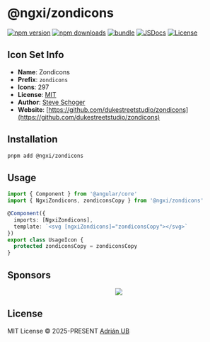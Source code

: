 # @ngxi/zondicons

[![npm version][npm-version-src]][npm-version-href]
[![npm downloads][npm-downloads-src]][npm-downloads-href]
[![bundle][bundle-src]][bundle-href]
[![JSDocs][jsdocs-src]][jsdocs-href]
[![License][license-src]][license-href]

## Icon Set Info

- **Name**: Zondicons
- **Prefix**: `zondicons`
- **Icons**: 297
- **License**: [MIT](https://github.com/dukestreetstudio/zondicons/blob/master/LICENSE)
- **Author**: [Steve Schoger](https://github.com/dukestreetstudio/zondicons)
- **Website**: [https://github.com/dukestreetstudio/zondicons](https://github.com/dukestreetstudio/zondicons)

## Installation

```sh
pnpm add @ngxi/zondicons
```

## Usage

```ts
import { Component } from '@angular/core'
import { NgxiZondicons, zondiconsCopy } from '@ngxi/zondicons'

@Component({
  imports: [NgxiZondicons],
  template: `<svg [ngxiZondicons]="zondiconsCopy"></svg>`
})
export class UsageIcon {
  protected zondiconsCopy = zondiconsCopy
}
```

## Sponsors

<p align="center">
  <a href="https://cdn.jsdelivr.net/gh/adrian-ub/static/sponsors.svg">
    <img src='https://cdn.jsdelivr.net/gh/adrian-ub/static/sponsors.svg'/>
  </a>
</p>

## License

MIT License © 2025-PRESENT [Adrián UB](https://github.com/adrian-ub)

<!-- Badges -->

[npm-version-src]: https://img.shields.io/npm/v/@ngxi/zondicons?style=flat&colorA=080f12&colorB=1fa669
[npm-version-href]: https://npmjs.com/package/@ngxi/zondicons
[npm-downloads-src]: https://img.shields.io/npm/dm/@ngxi/zondicons?style=flat&colorA=080f12&colorB=1fa669
[npm-downloads-href]: https://npmjs.com/package/@ngxi/zondicons
[bundle-src]: https://img.shields.io/bundlephobia/minzip/@ngxi/zondicons?style=flat&colorA=080f12&colorB=1fa669&label=minzip
[bundle-href]: https://bundlephobia.com/result?p=@ngxi/zondicons
[license-src]: https://img.shields.io/npm/l/@ngxi/zondicons?style=flat&colorA=080f12&colorB=1fa669
[license-href]: https://github.com/adrian-ub/ngxi/blob/main/LICENSE
[jsdocs-src]: https://img.shields.io/badge/jsdocs-reference-080f12?style=flat&colorA=080f12&colorB=1fa669
[jsdocs-href]: https://www.jsdocs.io/package/@ngxi/zondicons
